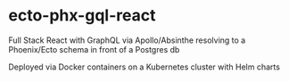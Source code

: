 # ecto-phx-gql-react
Full Stack React with GraphQL via Apollo/Absinthe resolving to a Phoenix/Ecto schema in front of a Postgres db

Deployed via Docker containers on a Kubernetes cluster with Helm charts
